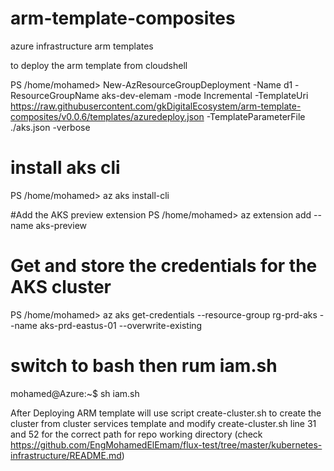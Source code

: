 # arm-template-composites
azure infrastructure arm templates 


to deploy the arm template from cloudshell

PS /home/mohamed> New-AzResourceGroupDeployment -Name d1 -ResourceGroupName aks-dev-elemam -mode Incremental -TemplateUri https://raw.githubusercontent.com/gkDigitalEcosystem/arm-template-composites/v0.0.6/templates/azuredeploy.json -TemplateParameterFile ./aks.json -verbose

# install aks cli 
PS /home/mohamed> az aks install-cli

#Add the AKS preview extension
PS /home/mohamed> az extension add --name aks-preview

# Get and store the credentials for the AKS cluster
PS /home/mohamed> az aks get-credentials --resource-group rg-prd-aks --name aks-prd-eastus-01 --overwrite-existing


# switch to bash then rum iam.sh 
mohamed@Azure:~$ sh iam.sh


After Deploying ARM template will use script create-cluster.sh to create the cluster from cluster services template and modify create-cluster.sh line 31 and 52 for the correct path for repo working directory (check https://github.com/EngMohamedElEmam/flux-test/tree/master/kubernetes-infrastructure/README.md)